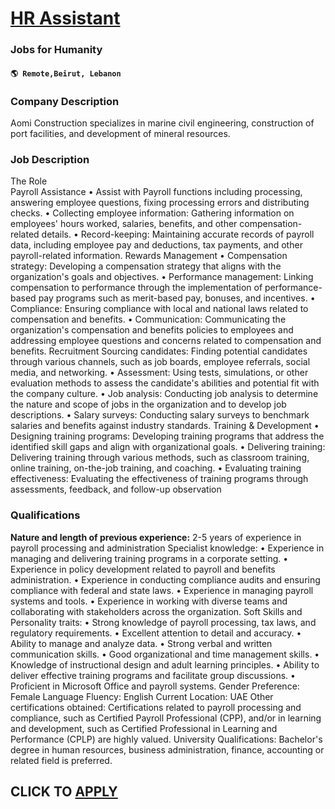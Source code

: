 # [HR Assistant](https://www.remotewlb.com/apply/hr-assistant)  
### Jobs for Humanity  
#### `🌎 Remote,Beirut, Lebanon`  

### **Company Description**

Aomi Construction specializes in marine civil engineering, construction of port facilities, and development of mineral resources.

###  **Job Description**

The Role  
Payroll Assistance • Assist with Payroll functions including processing, answering employee questions, fixing processing errors and distributing checks. • Collecting employee information: Gathering information on employees' hours worked, salaries, benefits, and other compensation-related details. • Record-keeping: Maintaining accurate records of payroll data, including employee pay and deductions, tax payments, and other payroll-related information. Rewards Management • Compensation strategy: Developing a compensation strategy that aligns with the organization's goals and objectives. • Performance management: Linking compensation to performance through the implementation of performance-based pay programs such as merit-based pay, bonuses, and incentives. • Compliance: Ensuring compliance with local and national laws related to compensation and benefits. • Communication: Communicating the organization's compensation and benefits policies to employees and addressing employee questions and
concerns related to compensation and benefits. Recruitment Sourcing candidates: Finding potential candidates through various channels, such as job boards, employee referrals, social media, and networking. • Assessment: Using tests, simulations, or other evaluation methods to assess the candidate's abilities and potential fit with the company culture. • Job analysis: Conducting job analysis to determine the nature and scope of jobs in the organization and to develop job descriptions. • Salary surveys: Conducting salary surveys to benchmark salaries and benefits against industry standards. Training & Development • Designing training programs: Developing training programs that address the identified skill gaps and align with organizational goals. • Delivering training: Delivering training through various methods, such as classroom training, online training, on-the-job training, and coaching. • Evaluating training effectiveness: Evaluating the effectiveness of training programs through
assessments, feedback, and follow-up observation

###  **Qualifications**

 **Nature and length of previous experience:** 2-5 years of experience in payroll processing and administration Specialist knowledge: • Experience in managing and delivering training programs in a corporate setting. • Experience in policy development related to payroll and benefits administration. • Experience in conducting compliance audits and ensuring compliance with federal and state laws. • Experience in managing payroll systems and tools. • Experience in working with diverse teams and collaborating with stakeholders across the organization. Soft Skills and Personality traits: • Strong knowledge of payroll processing, tax laws, and regulatory requirements. • Excellent attention to detail and accuracy. • Ability to manage and analyze data. • Strong verbal and written communication skills. • Good organizational and time management skills. • Knowledge of instructional design and adult learning principles. • Ability to deliver effective training programs and facilitate group
discussions. • Proficient in Microsoft Office and payroll systems. Gender Preference: Female Language Fluency: English Current Location: UAE Other certifications obtained: Certifications related to payroll processing and compliance, such as Certified Payroll Professional (CPP), and/or in learning and development, such as Certified Professional in Learning and Performance (CPLP) are highly valued. University Qualifications: Bachelor's degree in human resources, business administration, finance, accounting or related field is preferred.

  
## CLICK TO [APPLY](https://www.remotewlb.com/apply/hr-assistant)


